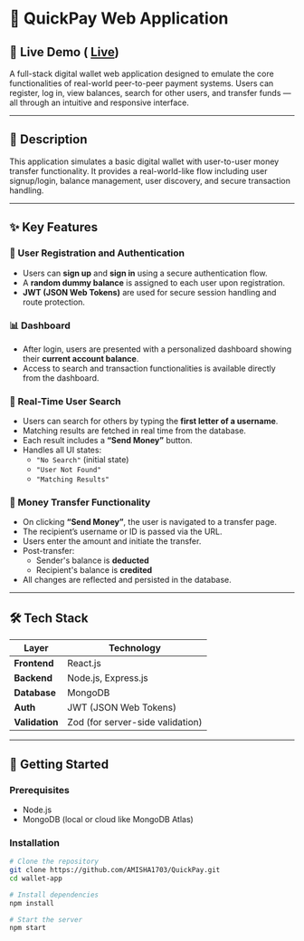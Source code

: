 # 💼 QuickPay Web Application       
 ## 🚀 Live Demo  ( [Live](https://quick-pay-fjil.vercel.app/))

A full-stack digital wallet web application designed to emulate the core functionalities of real-world peer-to-peer payment systems. Users can register, log in, view balances, search for other users, and transfer funds — all through an intuitive and responsive interface.

---

## 📌 Description

This application simulates a basic digital wallet with user-to-user money transfer functionality. It provides a real-world-like flow including user signup/login, balance management, user discovery, and secure transaction handling.

---

## ✨ Key Features

### 🔐 User Registration and Authentication
- Users can **sign up** and **sign in** using a secure authentication flow.
- A **random dummy balance** is assigned to each user upon registration.
- **JWT (JSON Web Tokens)** are used for secure session handling and route protection.

### 📊 Dashboard
- After login, users are presented with a personalized dashboard showing their **current account balance**.
- Access to search and transaction functionalities is available directly from the dashboard.

### 🔎 Real-Time User Search
- Users can search for others by typing the **first letter of a username**.
- Matching results are fetched in real time from the database.
- Each result includes a **“Send Money”** button.
- Handles all UI states: 
  - `"No Search"` (initial state)  
  - `"User Not Found"`  
  - `"Matching Results"`

### 💸 Money Transfer Functionality
- On clicking **“Send Money”**, the user is navigated to a transfer page.
- The recipient’s username or ID is passed via the URL.
- Users enter the amount and initiate the transfer.
- Post-transfer:
  - Sender's balance is **deducted**
  - Recipient's balance is **credited**
- All changes are reflected and persisted in the database.

---

## 🛠️ Tech Stack

| Layer         | Technology                        |
|---------------|------------------------------------|
| **Frontend**  | React.js                          |
| **Backend**   | Node.js, Express.js               |
| **Database**  | MongoDB                           |
| **Auth**      | JWT (JSON Web Tokens)             |
| **Validation**| Zod (for server-side validation)  |

---

## 🚀 Getting Started

### Prerequisites
- Node.js
- MongoDB (local or cloud like MongoDB Atlas)

### Installation
```bash
# Clone the repository
git clone https://github.com/AMISHA1703/QuickPay.git
cd wallet-app

# Install dependencies
npm install

# Start the server
npm start
